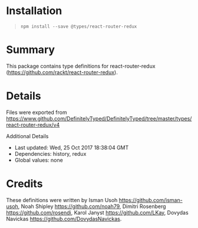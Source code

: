 # Installation
> `npm install --save @types/react-router-redux`

# Summary
This package contains type definitions for react-router-redux (https://github.com/rackt/react-router-redux).

# Details
Files were exported from https://www.github.com/DefinitelyTyped/DefinitelyTyped/tree/master/types/react-router-redux/v4

Additional Details
 * Last updated: Wed, 25 Oct 2017 18:38:04 GMT
 * Dependencies: history, redux
 * Global values: none

# Credits
These definitions were written by Isman Usoh <https://github.com/isman-usoh>, Noah Shipley <https://github.com/noah79>, Dimitri Rosenberg <https://github.com/rosendi>, Karol Janyst <https://github.com/LKay>, Dovydas Navickas <https://github.com/DovydasNavickas>.
